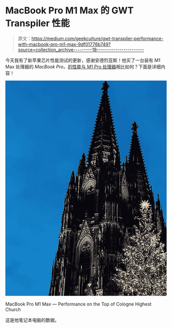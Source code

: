 # MacBook Pro M1 Max 的 GWT Transpiler 性能

> 原文：<https://medium.com/geekculture/gwt-transpiler-performance-with-macbook-pro-m1-max-9df01776b749?source=collection_archive---------18----------------------->

今天我有了新苹果芯片性能测试的更新，感谢安德烈亚斯！他买了一台装有 M1 Max 处理器的 *MacBook Pro。*[的性能与 M1 Pro 处理器](https://bit.ly/GWTM1ProPerformance)相比如何？下面是详细内容！

![](img/5c2270b70260ecde9e611cff51297353.png)

MacBook Pro M1 Max — Performance on the Top of Cologne Highest Church

这是他笔记本电脑的数据。